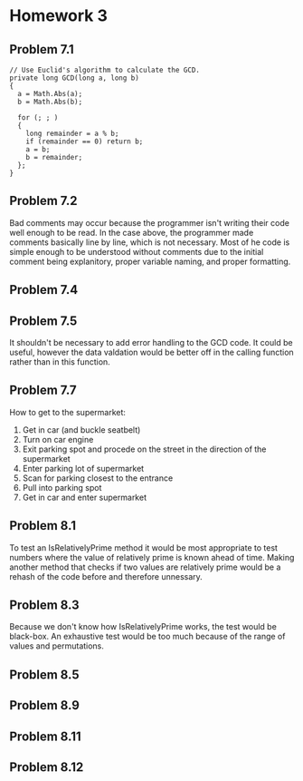# Homework 3

## Problem 7.1
```
// Use Euclid's algorithm to calculate the GCD.
private long GCD(long a, long b)
{
  a = Math.Abs(a);
  b = Math.Abs(b);

  for (; ; )
  {
    long remainder = a % b;
    if (remainder == 0) return b;
    a = b;
    b = remainder;
  };
}
```

## Problem 7.2

Bad comments may occur because the programmer isn't writing their code well enough to be read. In the case above, the programmer made comments basically line by line, which is not necessary. Most of he code is simple enough to be understood without comments due to the initial comment being explanitory, proper variable naming, and proper formatting.

## Problem 7.4

## Problem 7.5

It shouldn't be necessary to add error handling to the GCD code. It could be useful, however the data valdation would be better off in the calling function rather than in this function.

## Problem 7.7

How to get to the supermarket:
1. Get in car (and buckle seatbelt)
2. Turn on car engine
3. Exit parking spot and procede on the street in the direction of the supermarket
4. Enter parking lot of supermarket
5. Scan for parking closest to the entrance
6. Pull into parking spot
7. Get in car and enter supermarket

## Problem 8.1

To test an IsRelativelyPrime method it would be most appropriate to test numbers where the value of relatively prime is known ahead of time. Making another method that checks if two values are relatively prime would be a rehash of the code before and therefore unnessary.

## Problem 8.3

Because we don't know how IsRelativelyPrime works, the test would be black-box. An exhaustive test would be too much because of the range of values and permutations.

## Problem 8.5

## Problem 8.9

## Problem 8.11

## Problem 8.12
